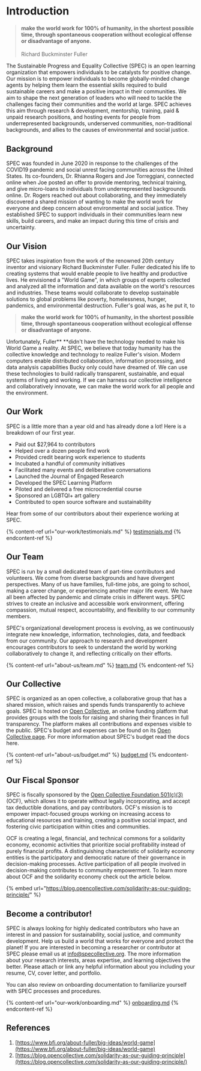 # Introduction

> #### make the world work for 100% of humanity, in the shortest possible time, through spontaneous cooperation without ecological offense or disadvantage of anyone.
>
> Richard Buckminster Fuller

The Sustainable Progress and Equality Collective (SPEC) is an open learning organization that empowers individuals to be catalysts for positive change. Our mission is to empower individuals to become globally-minded change agents by helping them learn the essential skills required to build sustainable careers and make a positive impact in their communities. We aim to shape the next generation of leaders who will need to tackle the challenges facing their communities and the world at large. SPEC achieves this aim through research & development, mentorship, training, paid & unpaid research positions, and hosting events for people from underrepresented backgrounds, underserved communities, non-traditional backgrounds, and allies to the causes of environmental and social justice.

## Background

SPEC was founded in June 2020 in response to the challenges of the COVID19 pandemic and social unrest facing communities across the United States. Its co-founders, Dr. Rhianna Rogers and Joe Torreggiani, connected online when Joe posted an offer to provide mentoring, technical training, and give micro-loans to individuals from underrepresented backgrounds online. Dr. Rogers reached out about collaborating, and they immediately discovered a shared mission of wanting to make the world work for everyone and deep concern about environmental and social justice. They established SPEC to support individuals in their communities learn new skills, build careers, and make an impact during this time of crisis and uncertainty.

## Our Vision

SPEC takes inspiration from the work of the renowned 20th century inventor and visionary Richard Buckminster Fuller. Fuller dedicated his life to creating systems that would enable people to live healthy and productive lives. He envisioned a "World Game", in which groups of experts collected and analyzed all the information and data available on the world's resources and industries. These teams would collaborate to develop sustainable solutions to global problems like poverty, homelessness, hunger, pandemics, and environmental destruction. Fuller's goal was, as he put it, to 

> **make the world work for 100% of humanity, in the shortest possible time, through spontaneous cooperation without ecological offense or disadvantage of anyone.**

Unfortunately, Fuller** **didn't have the technology needed to make his World Game a reality. At SPEC, we believe that today humanity has the collective knowledge and technology to realize Fuller's vision. Modern computers enable distributed collaboration, information processing, and data analysis capabilities Bucky only could have dreamed of. We can use these technologies to build radically transparent, sustainable, and equal systems of living and working. If we can harness our collective intelligence and collaboratively innovate, we can make the world work for all people and the environment.

## Our Work

SPEC is a little more than a year old and has already done a lot! Here is a breakdown of our first year.

* Paid out $27,964 to contributors
* Helped over a dozen people find work
* Provided credit bearing work experience to students
* Incubated a handful of community initiatives
* Facilitated many events and deliberative conversations
* Launched the Journal of Engaged Research
* Developed the SPEC Learning Platform
* Piloted and delivered a free microcredential course
* Sponsored an LGBTQI+ art gallery
* Contributed to open source software and sustainability

Hear from some of our contributors about their experience working at SPEC.

{% content-ref url="our-work/testimonials.md" %}
[testimonials.md](our-work/testimonials.md)
{% endcontent-ref %}

## Our Team

SPEC is run by a small dedicated team of part-time contributors and volunteers. We come from diverse backgrounds and have divergent perspectives. Many of us have families, full-time jobs, are going to school, making a career change, or experiencing another major life event. We have all been affected by pandemic and climate crisis in different ways. SPEC strives to create an inclusive and accessible work environment, offering compassion, mutual respect, accountability, and flexibility to our community members.

SPEC's organizational development process is evolving, as we continuously integrate new knowledge, information, technologies, data, and feedback from our community. Our approach to research and development encourages contributors to seek to understand the world by working collaboratively to change it, and reflecting critically on their efforts.

{% content-ref url="about-us/team.md" %}
[team.md](about-us/team.md)
{% endcontent-ref %}

## Our Collective

SPEC is organized as an open collective, a collaborative group that has a shared mission, which raises and spends funds transparently to achieve goals. SPEC is hosted on [Open Collective](https://opencollective.com), an online funding platform that provides groups with the tools for raising and sharing their finances in full transparency. The platform makes all contributions and expenses visible to the public. SPEC's budget and expenses can be found on its [Open Collective page](https://opencollective.com/spec). For more information about SPEC's budget read the docs here.

{% content-ref url="about-us/budget.md" %}
[budget.md](about-us/budget.md)
{% endcontent-ref %}

## Our Fiscal Sponsor

SPEC is fiscally sponsored by the [Open Collective Foundation 501(c)(3)](https://opencollective.foundation) (OCF), which allows it to operate without legally incorporating, and accept tax deductible donations, and pay contributors. OCF's mission is to empower impact-focused groups working on increasing access to educational resources and training, creating a positive social impact, and fostering civic participation within cities and communities.

OCF is creating a legal, financial, and technical commons for a solidarity economy, economic activities that prioritize social profitability instead of purely financial profits. A distinguishing characteristic of solidarity economy entities is the participatory and democratic nature of their governance in decision-making processes. Active participation of all people involved in decision-making contributes to community empowerment. To learn more about OCF and the solidarity economy check out the article below.

{% embed url="https://blog.opencollective.com/solidarity-as-our-guiding-principle/" %}

## Become a contributor!

SPEC is always looking for highly dedicated contributors who have an interest in and passion for sustainability, social justice, and community development. Help us build a world that works for everyone and protect the planet! If you are interested in becoming a researcher or contributor at SPEC please email us at [info@specollective.org](mailto:info@specollective.org). The more information about your research interests, areas expertise, and learning objectives the better. Please attach or link any helpful information about you including your resume, CV, cover letter, and portfolio.

You can also review on onboarding documentation to familiarize yourself with SPEC processes and procedures.

{% content-ref url="our-work/onboarding.md" %}
[onboarding.md](our-work/onboarding.md)
{% endcontent-ref %}

## References

1. [https://www.bfi.org/about-fuller/big-ideas/world-game](https://www.bfi.org/about-fuller/big-ideas/world-game)
2. [https://blog.opencollective.com/solidarity-as-our-guiding-principle](https://blog.opencollective.com/solidarity-as-our-guiding-principle/)
